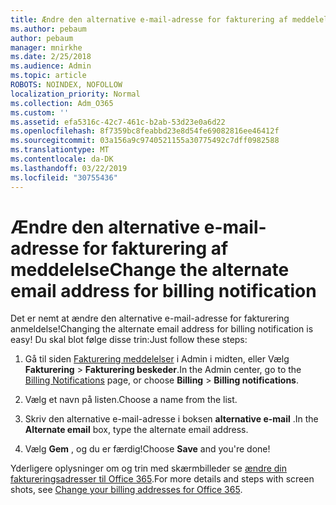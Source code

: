 ```yaml
---
title: Ændre den alternative e-mail-adresse for fakturering af meddelelse
ms.author: pebaum
author: pebaum
manager: mnirkhe
ms.date: 2/25/2018
ms.audience: Admin
ms.topic: article
ROBOTS: NOINDEX, NOFOLLOW
localization_priority: Normal
ms.collection: Adm_O365
ms.custom: ''
ms.assetid: efa5316c-42c7-461c-b2ab-53d23e0a6d22
ms.openlocfilehash: 8f7359bc8feabbd23e8d54fe69082816ee46412f
ms.sourcegitcommit: 03a156a9c9740521155a30775492c7dff0982588
ms.translationtype: MT
ms.contentlocale: da-DK
ms.lasthandoff: 03/22/2019
ms.locfileid: "30755436"
---
```

# <a name="change-the-alternate-email-address-for-billing-notification"></a><span data-ttu-id="8da2d-102">Ændre den alternative e-mail-adresse for fakturering af meddelelse</span><span class="sxs-lookup"><span data-stu-id="8da2d-102">Change the alternate email address for billing notification</span></span>

<span data-ttu-id="8da2d-103">Det er nemt at ændre den alternative e-mail-adresse for fakturering anmeldelse!</span><span class="sxs-lookup"><span data-stu-id="8da2d-103">Changing the alternate email address for billing notification is easy!</span></span> <span data-ttu-id="8da2d-104">Du skal blot følge disse trin:</span><span class="sxs-lookup"><span data-stu-id="8da2d-104">Just follow these steps:</span></span>
  
1. <span data-ttu-id="8da2d-105">Gå til siden [Fakturering meddelelser](https://go.microsoft.com/fwlink/p/?linkid=853212) i Admin i midten, eller Vælg **Fakturering** \> **Fakturering beskeder**.</span><span class="sxs-lookup"><span data-stu-id="8da2d-105">In the Admin center, go to the [Billing Notifications](https://go.microsoft.com/fwlink/p/?linkid=853212) page, or choose **Billing** \> **Billing notifications**.</span></span>
    
2. <span data-ttu-id="8da2d-106">Vælg et navn på listen.</span><span class="sxs-lookup"><span data-stu-id="8da2d-106">Choose a name from the list.</span></span>
    
3. <span data-ttu-id="8da2d-107">Skriv den alternative e-mail-adresse i boksen **alternative e-mail** .</span><span class="sxs-lookup"><span data-stu-id="8da2d-107">In the **Alternate email** box, type the alternate email address.</span></span> 
    
4. <span data-ttu-id="8da2d-108">Vælg **Gem** , og du er færdig!</span><span class="sxs-lookup"><span data-stu-id="8da2d-108">Choose **Save** and you're done!</span></span> 
    
<span data-ttu-id="8da2d-109">Yderligere oplysninger om og trin med skærmbilleder se [ændre din faktureringsadresser til Office 365](https://support.office.com/article/Change-your-billing-addresses-for-Office-365-for-business-a25c10d6-c1e9-4299-9185-25178df9eba6).</span><span class="sxs-lookup"><span data-stu-id="8da2d-109">For more details and steps with screen shots, see [Change your billing addresses for Office 365](https://support.office.com/article/Change-your-billing-addresses-for-Office-365-for-business-a25c10d6-c1e9-4299-9185-25178df9eba6).</span></span>
  

